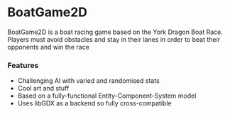 # BoatGame2D

BoatGame2D is a boat racing game based on the York Dragon Boat Race.
Players must avoid obstacles and stay in their lanes in order to beat their opponents and win the race

### Features
 - Challenging AI with varied and randomised stats
 - Cool art and stuff
 - Based on a fully-functional Entity-Component-System model
 - Uses libGDX as a backend so fully cross-compatible
 